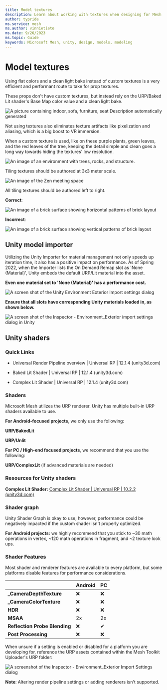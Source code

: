 ```yaml
---
title: Model textures
description: Learn about working with textures when designing for Mesh.
author: typride
ms.service: mesh
ms.author: vinnietieto
ms.date: 9/26/2023
ms.topic: Guide
keywords: Microsoft Mesh, unity, design, models, modeling
---
```


# Model textures

Using flat colors and a clean light bake instead of custom textures is a very efficient and performant route to take for prop textures.

These props don't have custom textures, but instead rely on the URP/Baked Lit shader's Base Map color value and a clean light bake.

![A picture containing indoor, sofa, furniture, seat Description automatically generated](../../media/3d-design-performance-guide/image025.png)

Not using textures also eliminates texture artifacts like pixelization and aliasing, which is a big boost to VR immersion.

When a custom texture is used, like on these purple plants, green leaves, and the red leaves of the tree, keeping the detail simple and clean goes a
long way towards hiding the textures' low resolution.

![An image of an environment with trees, rocks, and structure.](../../media/3d-design-performance-guide/image026.png)

Tiling textures should be authored at 3x3 meter scale.

![An image of the Zen meeting space](../../media/3d-design-performance-guide/image027.png)

All tiling textures should be authored left to right.


**Correct**:

![An image of a brick surface showing horizontal patterns of brick layout](../../media/3d-design-performance-guide/image028.png)

**Incorrect**:

![An image of a brick surface showing vertical patterns of brick layout](../../media/3d-design-performance-guide/image029.png)

## Unity model importer

Utilizing the Unity Importer for material management not only speeds up iteration time, it also has a positive impact on performance. As of Spring 2022, when the Importer lists the On Demand Remap slot as 'None (Material)', Unity embeds the default URP/Lit material into the asset.

**Even one material set to 'None (Material)' has a performance cost.**

![A screen shot of the Unity Environment Exterior Import settings dialog](../../media/3d-design-performance-guide/image032.png)

**Ensure that all slots have corresponding Unity materials loaded in, as shown below.**

![A screen shot of the Inspector - Environment_Exterior import settings dialog in Unity](../../media/3d-design-performance-guide/image034.png)

## Unity shaders

### Quick Links

- Universal Render Pipeline overview \| Universal RP \| 12.1.4 (unity3d.com)

- Baked Lit Shader \| Universal RP \| 12.1.4 (unity3d.com)

- Complex Lit Shader \| Universal RP \| 12.1.4 (unity3d.com)

### Shaders

Microsoft Mesh utilizes the URP renderer. Unity has multiple built-in URP shaders available to use.

**For Android-focused projects**, we only use the following: 

**URP/BakedLit** 

**URP/Unlit**

**For PC / High-end focused projects**, we recommend that you use the following:  

**URP/ComplexLit** (if advanced materials are needed)

### Resources for Unity shaders

**Complex Lit Shader:** [Complex Lit Shader \| Universal RP \| 10.2.2 (unity3d.com)](https://docs.unity3d.com/Packages/com.unity.render-pipelines.universal@10.2/manual/shader-complex-lit.html)

### Shader graph

Unity Shader Graph is okay to use; however, performance could be negatively impacted if the custom shader isn't properly optimized. 

**For Android projects:** we highly recommend that you stick to \~30 math operations in vertex, \~120 math operations in fragment, and \~2 texture look ups.

### Shader Features

Most shader and renderer features are available to every platform, but some platforms disable features for performance considerations.


| | **Android** | **PC** |
| -------------|--------|------------- |
| **\_CameraDepthTexture**  | ❌ | ❌ |
| **\_CameraColorTexture**  | ❌ | ❌ |
| **HDR** | ❌ |  ❌ |
| **MSAA** |  2x   |   2x |
| **Reflection Probe Blending** | ❌ |  ✔ |
| **Post Processing** |  ❌ | ❌ |

When unsure if a setting is enabled or disabled for a platform you are developing for, reference the URP assets contained within the Mesh
Toolkit Uploader's URP folder:

![A screenshot of the Inspector - Environment_Exterior Import Settings dialog](../../media/3d-design-performance-guide/image036.png)

**Note**: Altering render pipeline settings or adding renderers isn't supported.
